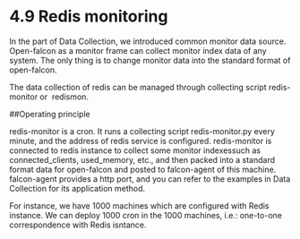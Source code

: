 # 4.9 Redis monitoring

In the part of Data Collection, we introduced common monitor data source. Open-falcon as a monitor frame can collect monitor index data of any system. The only thing is to change monitor data into the standard format of open-falcon.

The data collection of redis can be managed through collecting script redis-monitor or  redismon.

##Operating principle

redis-monitor is a cron. It runs a collecting script redis-monitor.py every minute, and the address of redis service is configured. redis-monitor is connected to redis instance to collect some monitor indexessuch as connected_clients, used_memory, etc., and then packed into a standard format data for open-falcon and posted to falcon-agent of this machine. falcon-agent provides a http port, and you can refer to the examples in Data Collection for its application method.

For instance, we have 1000 machines which are configured with Redis instance. We can deploy 1000 cron in the 1000 machines, i.e.: one-to-one correspondence with Redis isntance.